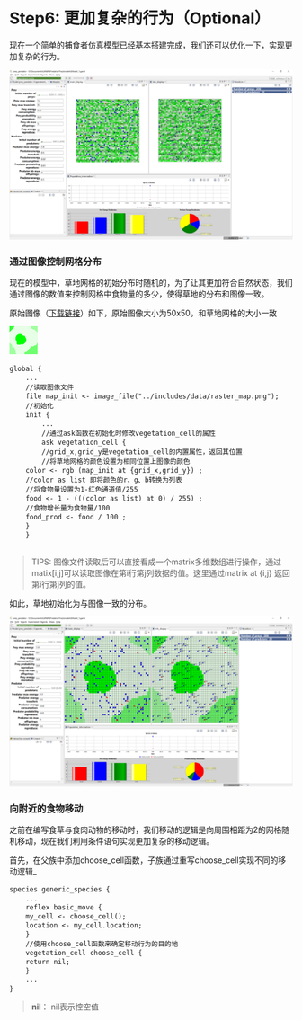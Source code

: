 # Step6: 更加复杂的行为（Optional）

现在一个简单的捕食者仿真模型已经基本搭建完成，我们还可以优化一下，实现更加复杂的行为。

![4.6.1 &#x6355;&#x98DF;&#x8005;&#x4EFF;&#x771F;&#x6A21;&#x578B;](../../.gitbook/assets/image%20%2820%29.png)

### 通过图像控制网格分布

现在的模型中，草地网格的初始分布时随机的，为了让其更加符合自然状态，我们通过图像的数值来控制网格中食物量的多少，使得草地的分布和图像一致。

原始图像（[下载链接](https://gama-platform.github.io/resources/images/tutorials/predator_prey_raster_map.png)）如下，原始图像大小为50x50，和草地网格的大小一致

![4.6.1 &#x8349;&#x5730;&#x5206;&#x5E03;&#x56FE;&#x50CF;](../../.gitbook/assets/image%20%2812%29.png)

```text
global {
	...
	//读取图像文件
	file map_init <- image_file("../includes/data/raster_map.png");
	//初始化
	init {
		...
		//通过ask函数在初始化时修改vegetation_cell的属性
		ask vegetation_cell {
		//grid_x,grid_y是vegetation_cell的内置属性，返回其位置
		//将草地网格的颜色设置为相同位置上图像的颜色
    color <- rgb (map_init at {grid_x,grid_y}) ;
    //color as list 即将颜色的r、g、b转换为列表
    //将食物量设置为1-红色通道值/255
    food <- 1 - (((color as list) at 0) / 255) ;
    //食物增长量为食物量/100
    food_prod <- food / 100 ; 
    }
	}
	
```

> TIPS: 图像文件读取后可以直接看成一个matrix多维数组进行操作，通过matix\[i,j\]可以读取图像在第i行第j列数据的值。这里通过matrix at {i,j} 返回第i行第j列的值。

如此，草地初始化为与图像一致的分布。





![4.6.2 &#x4F18;&#x5316;&#x540E;&#x7684;&#x6355;&#x98DF;&#x8005;&#x4EFF;&#x771F;&#x6A21;&#x578B;](../../.gitbook/assets/image%20%2817%29.png)

### 向附近的食物移动

之前在编写食草与食肉动物的移动时，我们移动的逻辑是向周围相距为2的网格随机移动，现在我们利用条件语句实现更加复杂的移动逻辑。

首先，在父族中添加choose_cell函数，子族通过重写choose\_cell实现不同的移动逻辑_

```text
species generic_species {
    ...
    reflex basic_move {
    my_cell <- choose_cell();
    location <- my_cell.location; 
    } 
    //使用choose_cell函数来确定移动行为的目的地
    vegetation_cell choose_cell {
    return nil;
    }
    ...
}
```

> **nil**： nil表示控空值



